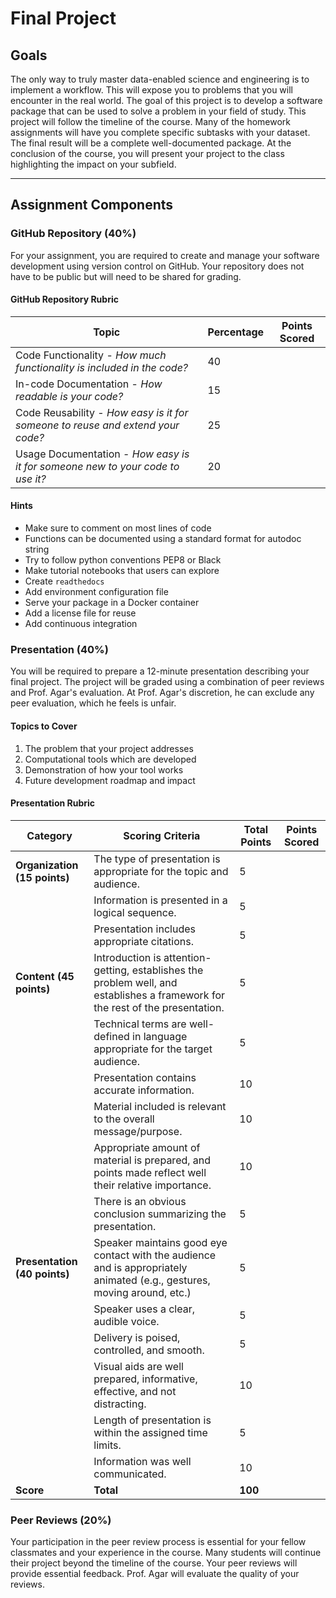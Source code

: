 # Final Project

## Goals

The only way to truly master data-enabled science and engineering is to implement a workflow. This will expose you to problems that you will encounter in the real world. The goal of this project is to develop a software package that can be used to solve a problem in your field of study. This project will follow the timeline of the course. Many of the homework assignments will have you complete specific subtasks with your dataset. The final result will be a complete well-documented package. At the conclusion of the course, you will present your project to the class highlighting the impact on your subfield.

---

## Assignment Components

### GitHub Repository (40%)

For your assignment, you are required to create and manage your software development using version control on GitHub. Your repository does not have to be public but will need to be shared for grading.

#### GitHub Repository Rubric

| **Topic**                                                                      | **Percentage** | **Points Scored** |
| ------------------------------------------------------------------------------ | -------------- | ----------------- |
| Code Functionality - _How much functionality is included in the code?_         | 40             |                   |
| In-code Documentation - _How readable is your code?_                           | 15             |                   |
| Code Reusability - _How easy is it for someone to reuse and extend your code?_ | 25             |                   |
| Usage Documentation - _How easy is it for someone new to your code to use it?_ | 20             |                   |

#### Hints

- Make sure to comment on most lines of code
- Functions can be documented using a standard format for autodoc string
- Try to follow python conventions PEP8 or Black
- Make tutorial notebooks that users can explore
- Create `readthedocs`
- Add environment configuration file
- Serve your package in a Docker container
- Add a license file for reuse
- Add continuous integration

### Presentation (40%)

You will be required to prepare a 12-minute presentation describing your final project. The project will be graded using a combination of peer reviews and Prof. Agar's evaluation. At Prof. Agar's discretion, he can exclude any peer evaluation, which he feels is unfair.

#### Topics to Cover

1. The problem that your project addresses
1. Computational tools which are developed
1. Demonstration of how your tool works
1. Future development roadmap and impact

#### Presentation Rubric

| **Category**                 | **Scoring Criteria**                                                                                                           | **Total Points** | **Points Scored** |
| ---------------------------- | ------------------------------------------------------------------------------------------------------------------------------ | ---------------- | ----------------- |
| **Organization (15 points)** | The type of presentation is appropriate for the topic and audience.                                                            | 5                |                   |
|                              | Information is presented in a logical sequence.                                                                                | 5                |                   |
|                              | Presentation includes appropriate citations.                                                                                   | 5                |                   |
| **Content (45 points)**      | Introduction is attention-getting, establishes the problem well, and establishes a framework for the rest of the presentation. | 5                |                   |
|                              | Technical terms are well-defined in language appropriate for the target audience.                                              | 5                |                   |
|                              | Presentation contains accurate information.                                                                                    | 10               |                   |
|                              | Material included is relevant to the overall message/purpose.                                                                  | 10               |                   |
|                              | Appropriate amount of material is prepared, and points made reflect well their relative importance.                            | 10               |                   |
|                              | There is an obvious conclusion summarizing the presentation.                                                                   | 5                |                   |
| **Presentation (40 points)** | Speaker maintains good eye contact with the audience and is appropriately animated (e.g., gestures, moving around, etc.)       | 5                |                   |
|                              | Speaker uses a clear, audible voice.                                                                                           | 5                |                   |
|                              | Delivery is poised, controlled, and smooth.                                                                                    | 5                |                   |
|                              | Visual aids are well prepared, informative, effective, and not distracting.                                                    | 10               |                   |
|                              | Length of presentation is within the assigned time limits.                                                                     | 5                |                   |
|                              | Information was well communicated.                                                                                             | 10               |                   |
| **Score**                    | **Total**                                                                                                                      | **100**          |                   |

### Peer Reviews (20%)

Your participation in the peer review process is essential for your fellow classmates and your experience in the course. Many students will continue their project beyond the timeline of the course. Your peer reviews will provide essential feedback. Prof. Agar will evaluate the quality of your reviews.
